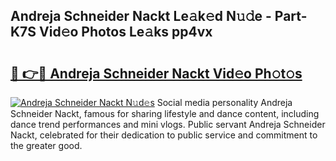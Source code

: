 ## Andreja Schneider Nackt Le𝚊k𝚎d N𝚞𝚍e - Part-K7S Vid𝚎o Photos Le𝚊ks pp4vx

# <h2><a href="http://fb8488.evod.top/?m=Andreja+Schneider+Nackt">🔗 👉🔴 Andreja Schneider Nackt Vid𝚎o Ph𝚘t𝚘s</a></h2>

[![Andreja Schneider Nackt N𝚞d𝚎s](https://i.imgur.com/8V9OHl7.gif)](http://fb8488.evod.top/?m=Andreja+Schneider+Nackt)
Social media personality Andreja Schneider Nackt, famous for sharing lifestyle and dance content, including dance trend performances and mini vlogs. Public servant Andreja Schneider Nackt, celebrated for their dedication to public service and commitment to the greater good. 
